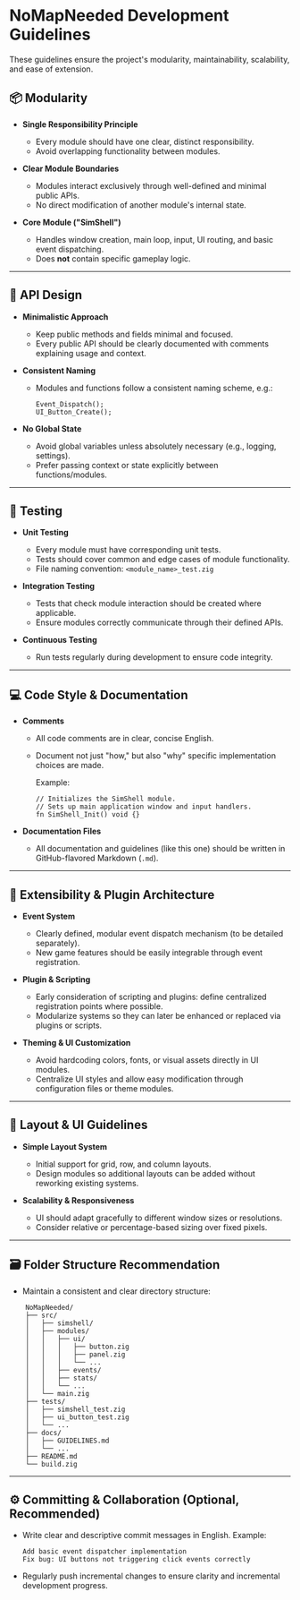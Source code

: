 # NoMapNeeded Development Guidelines

These guidelines ensure the project's modularity, maintainability, scalability, and ease of extension.

## 📦 Modularity

- **Single Responsibility Principle**
  - Every module should have one clear, distinct responsibility.
  - Avoid overlapping functionality between modules.

- **Clear Module Boundaries**
  - Modules interact exclusively through well-defined and minimal public APIs.
  - No direct modification of another module's internal state.

- **Core Module ("SimShell")**
  - Handles window creation, main loop, input, UI routing, and basic event dispatching.
  - Does **not** contain specific gameplay logic.

---

## 🔌 API Design

- **Minimalistic Approach**
  - Keep public methods and fields minimal and focused.
  - Every public API should be clearly documented with comments explaining usage and context.

- **Consistent Naming**
  - Modules and functions follow a consistent naming scheme, e.g.:
    ```zig
    Event_Dispatch();
    UI_Button_Create();
    ```

- **No Global State**
  - Avoid global variables unless absolutely necessary (e.g., logging, settings).
  - Prefer passing context or state explicitly between functions/modules.

---

## 🧪 Testing

- **Unit Testing**
  - Every module must have corresponding unit tests.
  - Tests should cover common and edge cases of module functionality.
  - File naming convention: `<module_name>_test.zig`

- **Integration Testing**
  - Tests that check module interaction should be created where applicable.
  - Ensure modules correctly communicate through their defined APIs.

- **Continuous Testing**
  - Run tests regularly during development to ensure code integrity.

---

## 💻 Code Style & Documentation

- **Comments**
  - All code comments are in clear, concise English.
  - Document not just "how," but also "why" specific implementation choices are made.

    Example:
    ```zig
    // Initializes the SimShell module.
    // Sets up main application window and input handlers.
    fn SimShell_Init() void {}
    ```
  
- **Documentation Files**
  - All documentation and guidelines (like this one) should be written in GitHub-flavored Markdown (`.md`).

---

## 🔧 Extensibility & Plugin Architecture

- **Event System**
  - Clearly defined, modular event dispatch mechanism (to be detailed separately).
  - New game features should be easily integrable through event registration.

- **Plugin & Scripting**
  - Early consideration of scripting and plugins: define centralized registration points where possible.
  - Modularize systems so they can later be enhanced or replaced via plugins or scripts.

- **Theming & UI Customization**
  - Avoid hardcoding colors, fonts, or visual assets directly in UI modules.
  - Centralize UI styles and allow easy modification through configuration files or theme modules.

---

## 📐 Layout & UI Guidelines

- **Simple Layout System**
  - Initial support for grid, row, and column layouts.
  - Design modules so additional layouts can be added without reworking existing systems.

- **Scalability & Responsiveness**
  - UI should adapt gracefully to different window sizes or resolutions.
  - Consider relative or percentage-based sizing over fixed pixels.

---

## 🗃️ Folder Structure Recommendation

- Maintain a consistent and clear directory structure:
```plaintext
    NoMapNeeded/
    ├── src/
    │   ├── simshell/
    │   ├── modules/
    │   │   ├── ui/
    │   │   │   ├── button.zig
    │   │   │   ├── panel.zig
    │   │   │   └── ...
    │   │   ├── events/
    │   │   ├── stats/
    │   │   └── ...
    │   └── main.zig
    ├── tests/
    │   ├── simshell_test.zig
    │   ├── ui_button_test.zig
    │   └── ...
    ├── docs/
    │   ├── GUIDELINES.md
    │   └── ...
    ├── README.md
    └── build.zig
```
---

## ⚙️ Committing & Collaboration (Optional, Recommended)

- Write clear and descriptive commit messages in English.
    Example:
    ```arduino
    Add basic event dispatcher implementation
    Fix bug: UI buttons not triggering click events correctly
    ```
- Regularly push incremental changes to ensure clarity and incremental development progress.